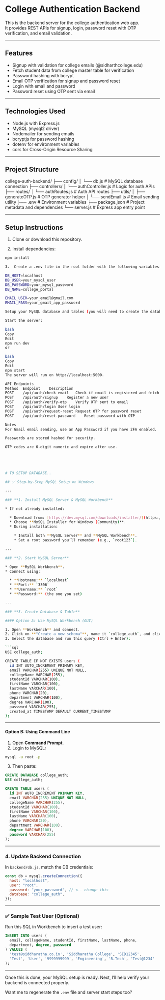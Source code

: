 # College Authentication Backend

This is the backend server for the college authentication web app.  
It provides REST APIs for signup, login, password reset with OTP verification, and email validation.

---

## Features

- Signup with validation for college emails (@sidharthcollege.edu)
- Fetch student data from college master table for verification
- Password hashing with bcrypt
- Email OTP verification for signup and password reset
- Login with email and password
- Password reset using OTP sent via email

---

## Technologies Used

- Node.js with Express.js
- MySQL (mysql2 driver)
- Nodemailer for sending emails
- bcryptjs for password hashing
- dotenv for environment variables
- cors for Cross-Origin Resource Sharing

---

## Project Structure

college-auth-backend/
├── config/
│ └── db.js # MySQL database connection
├── controllers/
│ └── authController.js # Logic for auth APIs
├── routes/
│ └── authRoutes.js # Auth API routes
├── utils/
│ ├── generateOTP.js # OTP generator helper
│ └── sendEmail.js # Email sending utility
├── .env # Environment variables
├── package.json # Project metadata and dependencies
└── server.js # Express app entry point


---

## Setup Instructions

1. Clone or download this repository.

2. Install dependencies:

```bash
npm install

3.  Create a .env file in the root folder with the following variables:

DB_HOST=localhost
DB_USER=your_mysql_user
DB_PASSWORD=your_mysql_password
DB_NAME=college_portal

EMAIL_USER=your_email@gmail.com
EMAIL_PASS=your_gmail_app_password

Setup your MySQL database and tables (you will need to create the database and user tables — see the SQL script provided separately).

Start the server:

bash
Copy
Edit
npm run dev
or

bash
Copy
Edit
npm start
The server will run on http://localhost:5000.

API Endpoints
Method	Endpoint	Description
POST	/api/auth/check-email	Check if email is registered and fetch student info if college email
POST	/api/auth/signup	Register a new user
POST	/api/auth/verify-otp	Verify OTP sent to email
POST	/api/auth/login	User login
POST	/api/auth/request-reset	Request OTP for password reset
POST	/api/auth/reset-password	Reset password with OTP

Notes
For Gmail email sending, use an App Password if you have 2FA enabled.

Passwords are stored hashed for security.

OTP codes are 6-digit numeric and expire after use.





# TO SETUP DATABASE..

## ✅ Step-by-Step MySQL Setup on Windows

---

### **1. Install MySQL Server & MySQL Workbench**

* If not already installed:

  * Download from: [https://dev.mysql.com/downloads/installer/](https://dev.mysql.com/downloads/installer/)
  * Choose **MySQL Installer for Windows (Community)**.
  * During installation:

    * Install both **MySQL Server** and **MySQL Workbench**.
    * Set a root password you’ll remember (e.g., `root123`).

---

### **2. Start MySQL Server**

* Open **MySQL Workbench**.
* Connect using:

  * **Hostname:** `localhost`
  * **Port:** `3306`
  * **Username:** `root`
  * **Password:** (the one you set)

---

### **3. Create Database & Table**

#### Option A: Use MySQL Workbench (GUI)

1. Open **Workbench** and connect.
2. Click on **"Create a new schema"**, name it `college_auth`, and click **Apply**.
3. Select the database and run this query (Ctrl + Enter):

```sql
USE college_auth;

CREATE TABLE IF NOT EXISTS users (
  id INT AUTO_INCREMENT PRIMARY KEY,
  email VARCHAR(255) UNIQUE NOT NULL,
  collegeName VARCHAR(255),
  studentId VARCHAR(100),
  firstName VARCHAR(100),
  lastName VARCHAR(100),
  phone VARCHAR(20),
  department VARCHAR(100),
  degree VARCHAR(100),
  password VARCHAR(255),
  created_at TIMESTAMP DEFAULT CURRENT_TIMESTAMP
);
```

---

#### Option B: Using Command Line

1. Open **Command Prompt**.
2. Login to MySQL:

```bash
mysql -u root -p
```

3. Then paste:

```sql
CREATE DATABASE college_auth;
USE college_auth;

CREATE TABLE users (
  id INT AUTO_INCREMENT PRIMARY KEY,
  email VARCHAR(255) UNIQUE NOT NULL,
  collegeName VARCHAR(255),
  studentId VARCHAR(100),
  firstName VARCHAR(100),
  lastName VARCHAR(100),
  phone VARCHAR(20),
  department VARCHAR(100),
  degree VARCHAR(100),
  password VARCHAR(255)
);
```

---

### **4. Update Backend Connection**

In `backend/db.js`, match the DB credentials:

```js
const db = mysql.createConnection({
  host: "localhost",
  user: "root",
  password: "your_password", // <-- change this
  database: "college_auth",
});
```

---

### ✅ Sample Test User (Optional)

Run this SQL in Workbench to insert a test user:

```sql
INSERT INTO users (
  email, collegeName, studentId, firstName, lastName, phone,
  department, degree, password
) VALUES (
  'test@siddharatha.co.in', 'Siddharatha College', 'SID12345',
  'Test', 'User', '9999999999', 'Engineering', 'B.Tech', 'Test@1234'
);
```

---

Once this is done, your MySQL setup is ready.
Next, I’ll help verify your backend is connected properly.

Want me to regenerate the `.env` file and server start steps too?
